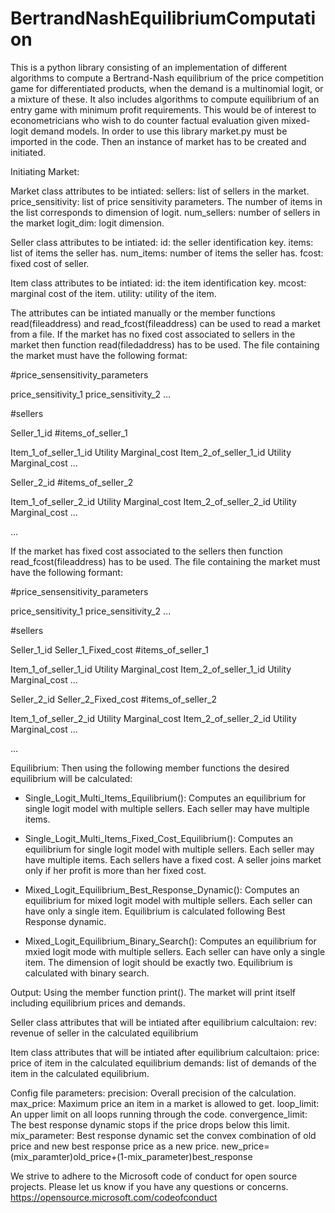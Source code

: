 # BertrandNashEquilibriumComputation

This is a python library consisting of an implementation of different algorithms to compute a Bertrand-Nash equilibrium of the price competition game for differentiated products, 
when the demand is a multinomial logit, or a mixture of these. It also includes algorithms to compute equilibrium of an entry game with minimum profit requirements.
This would be of interest to econometricians who wish to do counter factual evaluation given mixed-logit demand models. 
In order to use this library market.py must be imported in the code. Then an instance of market has to be created and initiated. 

Initiating Market:

Market class attributes to be intiated:
	sellers: list of sellers in the market.
	price_sensitivity: list of price sensitivity parameters. The number of
			   items in the list corresponds to dimension of logit.
	num_sellers: number of sellers in the market
	logit_dim: logit dimension.

Seller class attributes to be intiated:
	id: the seller identification key.
	items: list of items the seller has.
	num_items: number of items the seller has.
	fcost: fixed cost of seller.

Item class attributes to be intiated:
	id: the item identification key.
	mcost: marginal cost of the item.
	utility: utility of the item.

 
The attributes can be intiated manually or the member functions read(fileaddress) and read_fcost(fileaddress) can be used to read a market from a file.
If the market has no fixed cost associated to sellers in the market 
then function read(filedaddress) has to be used. The file containing the market
must have the following format:

#price_sensensitivity_parameters

price_sensitivity_1 price_sensitivity_2 ...

#sellers

Seller_1_id #items_of_seller_1

Item_1_of_seller_1_id  Utility  Marginal_cost
Item_2_of_seller_1_id  Utility  Marginal_cost
...

Seller_2_id #items_of_seller_2

Item_1_of_seller_2_id  Utility  Marginal_cost
Item_2_of_seller_2_id  Utility  Marginal_cost
...

...


If the market has fixed cost associated to the sellers then
function read_fcost(fileaddress) has to be used. The file containing the market 
must have the following formant:

#price_sensensitivity_parameters

price_sensitivity_1 price_sensitivity_2 ...

#sellers

Seller_1_id  Seller_1_Fixed_cost  #items_of_seller_1

Item_1_of_seller_1_id  Utility  Marginal_cost
Item_2_of_seller_1_id  Utility  Marginal_cost
...

Seller_2_id  Seller_2_Fixed_cost  #items_of_seller_2

Item_1_of_seller_2_id  Utility  Marginal_cost
Item_2_of_seller_2_id  Utility  Marginal_cost
...

...


Equilibrium:
Then using the following member functions the desired equilibrium will be calculated:

- Single_Logit_Multi_Items_Equilibrium():
	Computes an equilibrium for single logit model with multiple sellers.
	Each seller may have multiple items.

- Single_Logit_Multi_Items_Fixed_Cost_Equilibrium(): 
	Computes an equilibrium for single logit model with multiple sellers.
	Each seller may have multiple items.
	Each sellers have a fixed cost. 
	A seller joins market only if her profit is more than her fixed cost.

- Mixed_Logit_Equilibrium_Best_Response_Dynamic():
	Computes an equilibrium for mixed logit model with multiple sellers.
	Each seller can have only a single item.
	Equilibrium is calculated following Best Response dynamic.

- Mixed_Logit_Equilibrium_Binary_Search():
	Computes an equilibrium for mxied logit mode with multiple sellers.
	Each seller can have only a single item.
	The dimension of logit should be exactly two.
	Equilibrium is calculated with binary search.


Output: 
Using the member function print(). The market will print itself including
equilibrium prices and demands.

Seller class attributes that will be intiated after equilibrium calcultaion:
	rev: revenue of seller in the calculated equilibrium
	
Item class attributes that will be intiated after equilibrium calcultaion:
	price: price of item in the calculated equilibrium
	demands: list of demands of the item in the calculated equilibrium.


Config file parameters:
	precision:  Overall precision of the calculation.
	max_price: Maximum price an item in a market is allowed to get.
	loop_limit: An upper limit on all loops running through the code.
	convergence_limit: The best response dynamic stops if the price
			   drops below this limit.
	mix_parameter: Best response dynamic set the convex combination of 
		       old price and new best response price as a new price.
		new_price= (mix_paramter)old_price+(1-mix_parameter)best_response
	

We strive to adhere to the Microsoft code of conduct for open source projects. Please let us know if you have any questions or concerns. 
https://opensource.microsoft.com/codeofconduct 
